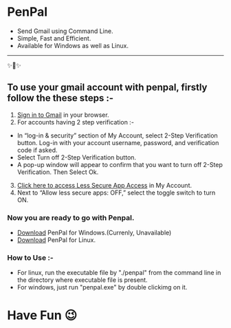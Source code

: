 PenPal
========================

* Send Gmail using Command Line.
* Simple, Fast and Efficient.
* Available for Windows as well as Linux.


---------------

✨🍰✨

## To use your gmail account with penpal, firstly follow the these steps :-

1. [Sign in to Gmail](https://www.google.com/gmail/) in your browser.
2. For accounts having 2 step verification :-
  * In “log-in & security” section of My Account, select 2-Step Verification button. Log-in with your account username, password, and verification code if asked.
  * Select Turn off 2-Step Verification button.
  * A pop-up window will appear to confirm that you want to turn off 2-Step Verification. Then Select Ok.

3. [Click here to access Less Secure App Access](https://www.google.com/settings/security/lesssecureapps) in My Account.
4. Next to “Allow less secure apps: OFF,” select the toggle switch to turn ON.

### Now you are ready to go with Penpal.
* [Download]() PenPal for Windows.(Currenly, Unavailable)
* [Download](https://github.com/Thakurjii/PenPal/raw/master/exec/penpal) PenPal for Linux.

### How to Use :-

* For linux, run the executable file by "./penpal" from the command line in the directory where executable file is present.
* For windows, just run "penpal.exe" by double clickimg on it. 



#              Have Fun       😉
